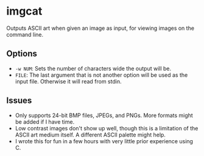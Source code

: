 imgcat
======

Outputs ASCII art when given an image as input, for viewing images on the command line.

## Options
* `-w NUM`: Sets the number of characters wide the output will be.
* `FILE`: The last argument that is not another option will be used as the input file.
Otherwise it will read from stdin.

## Issues
* Only supports 24-bit BMP files, JPEGs, and PNGs. More formats might be added if I have time.
* Low contrast images don't show up well, though this is a limitation of the ASCII art
medium itself. A different ASCII palette might help.
* I wrote this for fun in a few hours with very little prior experience using C.
